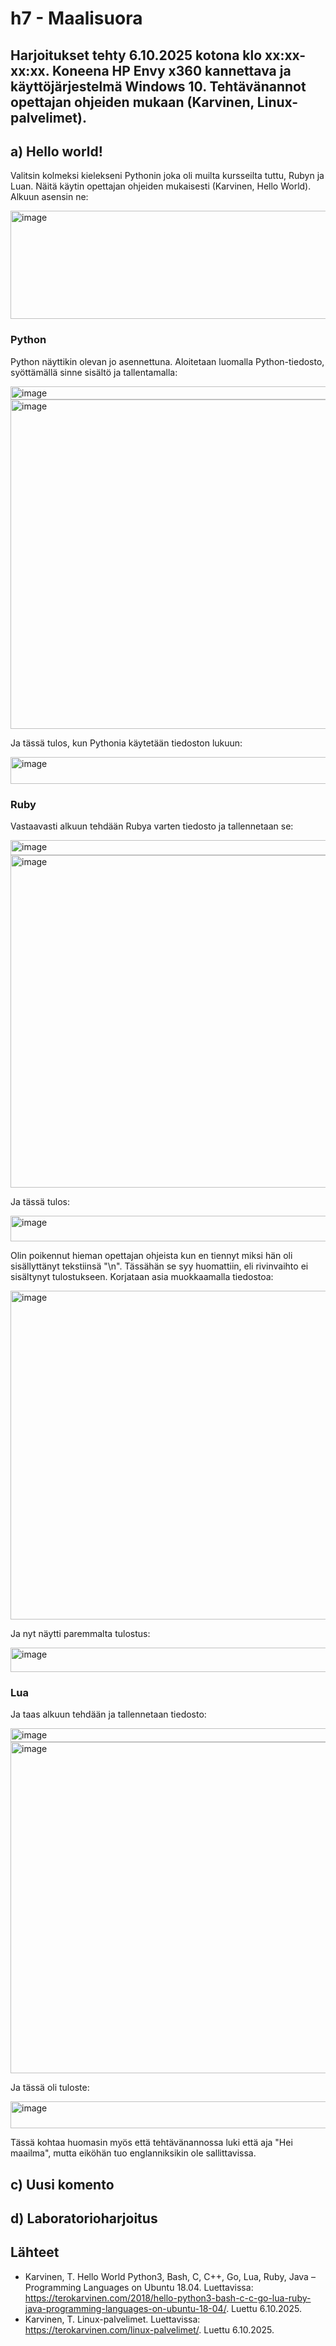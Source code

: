 # h7 - Maalisuora
## Harjoitukset tehty 6.10.2025 kotona klo xx:xx-xx:xx. Koneena HP Envy x360 kannettava ja käyttöjärjestelmä Windows 10. Tehtävänannot opettajan ohjeiden mukaan (Karvinen, Linux-palvelimet).
## a) Hello world!
Valitsin kolmeksi kielekseni Pythonin joka oli muilta kursseilta tuttu, Rubyn ja Luan. Näitä käytin opettajan ohjeiden mukaisesti (Karvinen, Hello World). Alkuun asensin ne:

<img width="777" height="173" alt="image" src="https://github.com/user-attachments/assets/6a1d311f-ff04-4240-ba52-c7bb37860d07" />

### Python
Python näyttikin olevan jo asennettuna. Aloitetaan luomalla Python-tiedosto, syöttämällä sinne sisältö ja tallentamalla:

<img width="525" height="21" alt="image" src="https://github.com/user-attachments/assets/98972d5f-ff1d-4d16-b65e-e056c5bd3f1c" />

<img width="829" height="527" alt="image" src="https://github.com/user-attachments/assets/28a0d9d2-548e-4581-80b0-858f0d33f672" />

Ja tässä tulos, kun Pythonia käytetään tiedoston lukuun:

<img width="563" height="43" alt="image" src="https://github.com/user-attachments/assets/10a7c49a-3c1a-49a7-998f-99b7254a1dac" />

### Ruby
Vastaavasti alkuun tehdään Rubya varten tiedosto ja tallennetaan se:

<img width="533" height="24" alt="image" src="https://github.com/user-attachments/assets/112f5af5-2c8a-4d8d-970a-bc29ce507920" />

<img width="827" height="532" alt="image" src="https://github.com/user-attachments/assets/2e019822-2e19-4196-91a6-440e942fdd52" />

Ja tässä tulos:

<img width="542" height="41" alt="image" src="https://github.com/user-attachments/assets/c758905c-1d50-4422-97a4-35e2ad311e45" />

Olin poikennut hieman opettajan ohjeista kun en tiennyt miksi hän oli sisällyttänyt tekstiinsä "\n". Tässähän se syy huomattiin, eli rivinvaihto ei sisältynyt tulostukseen. Korjataan asia muokkaamalla tiedostoa:

<img width="840" height="526" alt="image" src="https://github.com/user-attachments/assets/b56cbb3a-8f46-4dc5-a14a-b9b564ef4637" />

Ja nyt näytti paremmalta tulostus:

<img width="549" height="39" alt="image" src="https://github.com/user-attachments/assets/d5c928b5-d470-4ff0-961b-2b9741c5cfbc" />

### Lua
Ja taas alkuun tehdään ja tallennetaan tiedosto:

<img width="535" height="22" alt="image" src="https://github.com/user-attachments/assets/69e30c90-8595-4953-864e-079ba4d152bc" />

<img width="832" height="530" alt="image" src="https://github.com/user-attachments/assets/5c829859-6d07-411a-9f7f-520c3ec1ad40" />

Ja tässä oli tuloste:

<img width="535" height="43" alt="image" src="https://github.com/user-attachments/assets/1b91ed2e-13b5-4cb0-9fe7-f0079bb2bb27" />

Tässä kohtaa huomasin myös että tehtävänannossa luki että aja "Hei maailma", mutta eiköhän tuo englanniksikin ole sallittavissa.

## c) Uusi komento
## d) Laboratorioharjoitus

## Lähteet
- Karvinen, T. Hello World Python3, Bash, C, C++, Go, Lua, Ruby, Java – Programming Languages on Ubuntu 18.04. Luettavissa: https://terokarvinen.com/2018/hello-python3-bash-c-c-go-lua-ruby-java-programming-languages-on-ubuntu-18-04/. Luettu 6.10.2025.
- Karvinen, T. Linux-palvelimet. Luettavissa: https://terokarvinen.com/linux-palvelimet/. Luettu 6.10.2025.
